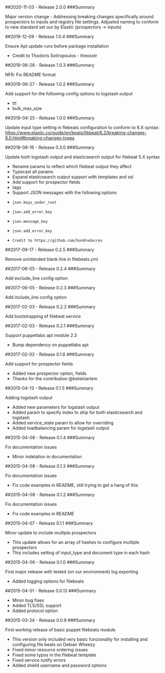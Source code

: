 ##2020-11-03 - Release 2.0.0
###Summary

Major version change -
Addressing breaking changes specifically around prospectors to inputs and registry file settings.
Adjusted naming to conform to new standard set our by Elastic (prospectors -> inputs)

##2019-12-09 - Release 1.0.4
###Summary

Ensure Apt update runs before package installation
* Credit to Thodoris Sotiropoulos - theosotr

##2019-06-28 - Release 1.0.3
###Summary

NFR: Fix README format

##2019-06-27 - Release 1.0.2
###Summary

Add support for the following config options to logstash output
* ttl
* bulk_max_size

##2019-04-25 - Release 1.0.0
###Summary

Update input type setting in flebeats configuration to conform to 6.X syntax:
https://www.elastic.co/guide/en/beats/libbeat/6.2/breaking-changes-6.0.html#breaking-changes-types

##2018-08-16 - Release 0.3.0
###Summary

Update both logstash output and elasticsearch output for filebeat 5.X syntax
* Rename params to reflect which filebeat output they affect
* Typecast all params
* Expand elasticsearch output support with templates and ssl
* Add support for prospector fields
*   tags
*   Support JSON messages with the following options
*     json.keys_under_root
*     json.add_error_key
*     json.message_key
*     json.add_error_key
*     Credit to https://github.com/hundredacres

##2017-09-17 - Release 0.2.5
###Summary

Remove unintended blank line in filebeats.yml

##2017-06-05 - Release 0.2.4
###Summary

Add exclude_line config option

##2017-06-05 - Release 0.2.3
###Summary

Add include_line config option

##2017-02-03 - Release 0.2.2
###Summary

Add bootstrapping of filebeat service

##2017-02-03 - Release 0.2.1
###Summary

Support puppetlabs apt module 2.3
* Bump dependency on puppetlabs apt

##2017-02-02 - Release 0.1.6
###Summary

Add support for prospector fields
* Added new prospector option, fields
* Thanks for the contribution @belskiiartem

##2015-04-13 - Release 0.1.5
###Summary

Adding logstash output
* Added new parameters for logstash output
* Added param to specify index to ship for both elasticsearch and logstash
* Added service_state param to allow for overriding
* Added loadbalancing param for logstash output

##2015-04-08 - Release 0.1.4
###Summary

Fix documentation issues
* Minor indetation in documentation

##2015-04-08 - Release 0.1.3
###Summary

Fix documentation issues
* Fix code examples in README, still trying to get a hang of this

##2015-04-08 - Release 0.1.2
###Summary

Fix documentation issues
* Fix code examples in README

##2015-04-07 - Release 0.1.1
###Summary

Minor update to include multiple prospectors
* This update allows for an array of hashes to configure multiple prospectors
* This includes setting of input_type and document type in each hash

##2015-04-06 - Release 0.1.0
###Summary

First major release with tested (on our environment) log exporting
* Added logging options for filebeats

##2015-04-01 - Release 0.0.13
###Summary

* Minor bug fixes
* Added TLS/SSL support
* Added protocol option

##2015-03-24 - Release 0.0.9
###Summary

First working release of basic puppet filebeats module
* This version only included very basic funcionality for installing and configuring file beats on Debian Wheezy
* Fixed minor resource ordering issues
* Fixed some typos in the filebeat template
* Fixed service notify errors
* Added shield username and password options
